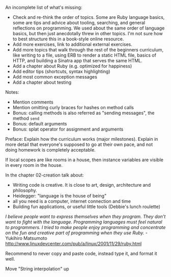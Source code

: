 An incomplete list of what's missing:

* Check and re-think the order of topics. Some are Ruby language basics, some are
  tips and advice about tooling, searching, and general reflections on
  programming. We used about the same order of language basics, but then just
  anecdotally threw in other topics. I'm not sure how to best structure this
  in a book-style online resource.
* Add more exercises, link to additional external exercises.
* Add more topics that walk through the rest of the beginners curriculum, like
  writing to a file, using ERB to render a static HTML file, basics of HTTP,
  and building a Sinatra app that serves the same HTML.
* Add a chapter about Ruby (e.g. optimized for happiness)
* Add editor tips (shortcuts, syntax highlighting)
* Add most common exception messages
* Add a chapter about testing

Notes:

* Mention comments
* Mention omitting curly braces for hashes on method calls
* Bonus: calling methods is also referred as "sending messages", the method `send`
* Bonus: default arguments
* Bonus: splat operator for assignment and arguments

Preface: Explain how the curriculum works (major milestones). Explain in more
detail that everyone's supposed to go at their own pace, and not doing homework
is completely acceptable.

If local scopes are like rooms in a house, then instance variables are visible
in every room in the house.


In the chapter 02-creation talk about:

* Writing code is creative. It is close to art, design, architecture and philosophy.
* Heidegger: "language is the house of being"
* all you need is a computer, internet connection and time
* Building fun applications, or useful little tools (Debbie's lunch roulette)

*I believe people want to express themselves when they program. They don’t want to fight with the language. Programming languages must feel natural to
programmers. I tried to make people enjoy programming and concentrate on the
fun and creative part of programming when they use Ruby.* - Yukihiro Matsumoto
http://www.linuxdevcenter.com/pub/a/linux/2001/11/29/ruby.html


Recommend to never copy and paste code, instead type it, and format it well.

Move "String interpolation" up
